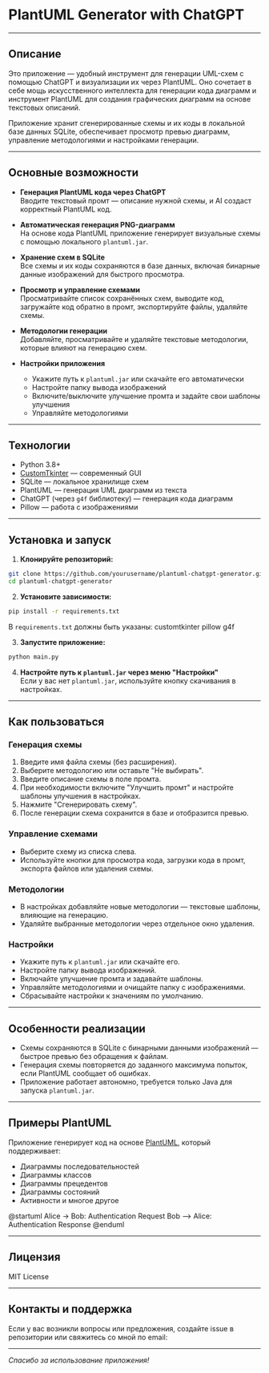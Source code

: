 # PlantUML Generator with ChatGPT

---

## Описание

Это приложение — удобный инструмент для генерации UML-схем с помощью ChatGPT и визуализации их через PlantUML. Оно сочетает в себе мощь искусственного интеллекта для генерации кода диаграмм и инструмент PlantUML для создания графических диаграмм на основе текстовых описаний.

Приложение хранит сгенерированные схемы и их коды в локальной базе данных SQLite, обеспечивает просмотр превью диаграмм, управление методологиями и настройками генерации.

---

## Основные возможности

- **Генерация PlantUML кода через ChatGPT**  
  Вводите текстовый промт — описание нужной схемы, и AI создаст корректный PlantUML код.

- **Автоматическая генерация PNG-диаграмм**  
  На основе кода PlantUML приложение генерирует визуальные схемы с помощью локального `plantuml.jar`.

- **Хранение схем в SQLite**  
  Все схемы и их коды сохраняются в базе данных, включая бинарные данные изображений для быстрого просмотра.

- **Просмотр и управление схемами**  
  Просматривайте список сохранённых схем, выводите код, загружайте код обратно в промт, экспортируйте файлы, удаляйте схемы.

- **Методологии генерации**  
  Добавляйте, просматривайте и удаляйте текстовые методологии, которые влияют на генерацию схем.

- **Настройки приложения**  
  - Укажите путь к `plantuml.jar` или скачайте его автоматически  
  - Настройте папку вывода изображений  
  - Включите/выключите улучшение промта и задайте свои шаблоны улучшения
  - Управляйте методологиями

---

## Технологии

- Python 3.8+
- [CustomTkinter](https://github.com/TomSchimansky/CustomTkinter) — современный GUI
- SQLite — локальное хранилище схем
- PlantUML — генерация UML диаграмм из текста
- ChatGPT (через `g4f` библиотеку) — генерация кода диаграмм
- Pillow — работа с изображениями

---

## Установка и запуск

1. **Клонируйте репозиторий:**

```sh
git clone https://github.com/yourusername/plantuml-chatgpt-generator.git
cd plantuml-chatgpt-generator
```

2. **Установите зависимости:**

```sh
pip install -r requirements.txt
```

В `requirements.txt` должны быть указаны:
customtkinter
pillow
g4f

3. **Запустите приложение:**

```sh
python main.py
```

4. **Настройте путь к `plantuml.jar` через меню "Настройки"**  
Если у вас нет `plantuml.jar`, используйте кнопку скачивания в настройках.

---

## Как пользоваться

### Генерация схемы

1. Введите имя файла схемы (без расширения).
2. Выберите методологию или оставьте "Не выбирать".
3. Введите описание схемы в поле промта.
4. При необходимости включите "Улучшить промт" и настройте шаблоны улучшения в настройках.
5. Нажмите "Сгенерировать схему".
6. После генерации схема сохранится в базе и отобразится превью.

### Управление схемами

- Выберите схему из списка слева.
- Используйте кнопки для просмотра кода, загрузки кода в промт, экспорта файлов или удаления схемы.

### Методологии

- В настройках добавляйте новые методологии — текстовые шаблоны, влияющие на генерацию.
- Удаляйте выбранные методологии через отдельное окно удаления.

### Настройки

- Укажите путь к `plantuml.jar` или скачайте его.
- Настройте папку вывода изображений.
- Включайте улучшение промта и задавайте шаблоны.
- Управляйте методологиями и очищайте папку с изображениями.
- Сбрасывайте настройки к значениям по умолчанию.

---

## Особенности реализации

- Схемы сохраняются в SQLite с бинарными данными изображений — быстрое превью без обращения к файлам.
- Генерация схемы повторяется до заданного максимума попыток, если PlantUML сообщает об ошибках.
- Приложение работает автономно, требуется только Java для запуска `plantuml.jar`.

---

## Примеры PlantUML

Приложение генерирует код на основе [PlantUML](https://plantuml.com), который поддерживает:

- Диаграммы последовательностей
- Диаграммы классов
- Диаграммы прецедентов
- Диаграммы состояний
- Активности и многое другое

@startuml
Alice -> Bob: Authentication Request
Bob --> Alice: Authentication Response
@enduml


---

## Лицензия

MIT License

---

## Контакты и поддержка

Если у вас возникли вопросы или предложения, создайте issue в репозитории или свяжитесь со мной по email: 

---

*Спасибо за использование приложения!*
